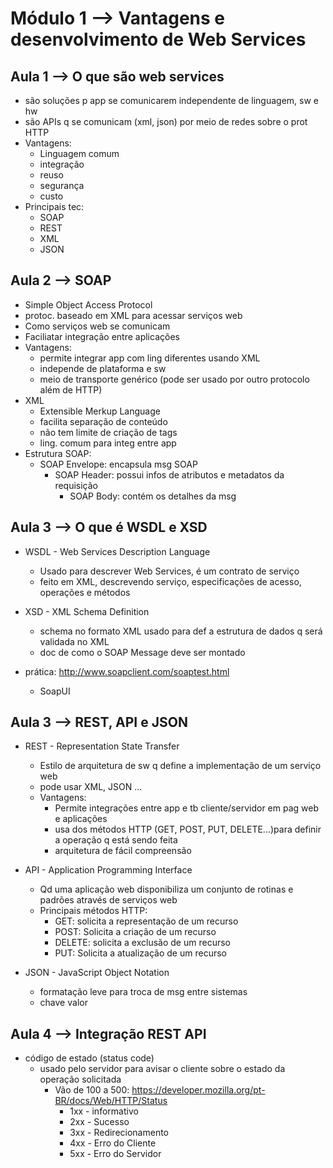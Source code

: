 # Módulo 1 --> Vantagens e desenvolvimento de Web Services

## Aula 1 --> O que são web services

- são soluções p app se comunicarem independente de linguagem, sw e hw
- são APIs q se comunicam (xml, json) por meio de redes sobre o prot HTTP
- Vantagens:
  - Linguagem comum
  - integração
  - reuso
  - segurança
  - custo
- Principais tec:
  - SOAP
  - REST
  - XML
  - JSON

## Aula 2 --> SOAP

- Simple Object Access Protocol
- protoc. baseado em XML para acessar serviços web
- Como serviços web se comunicam
- Faciliatar integração entre aplicações
- Vantagens: 
  - permite integrar app com ling diferentes usando XML
  - independe de plataforma e sw
  - meio de transporte genérico (pode ser usado por outro protocolo além de HTTP)
- XML
  - Extensible Merkup Language
  - facilita separação de conteúdo
  - não tem limite de criação de tags
  - ling. comum para integ entre app
- Estrutura SOAP:
  - SOAP Envelope: encapsula msg SOAP
    - SOAP Header: possui infos de atributos e metadatos da requisição
      - SOAP Body: contém os detalhes da msg

## Aula 3 --> O que é WSDL e XSD

- WSDL - Web Services Description Language
  - Usado para descrever Web Services, é um contrato de serviço
  - feito em XML, descrevendo serviço, especificações de acesso, operações e métodos
  
- XSD - XML Schema Definition
  - schema no formato XML usado para def a estrutura de dados q será validada no XML
  - doc de como o SOAP Message deve ser montado
  
- prática: http://www.soapclient.com/soaptest.html
  - SoapUI

## Aula 3 --> REST, API e JSON

- REST - Representation State Transfer
  - Estilo de arquitetura de sw q define a implementação de um serviço web
  - pode usar XML, JSON ...
  - Vantagens:
    - Permite integrações entre app e tb cliente/servidor em pag web e aplicações
    - usa dos métodos HTTP (GET, POST, PUT, DELETE...)para definir a operação q está sendo feita
    - arquitetura de fácil compreensão

- API - Application Programming Interface
  - Qd uma aplicação web disponibiliza um conjunto de rotinas e padrões através de serviços web
  - Principais métodos HTTP:
    - GET: solicita a representação de um recurso
    - POST: Solicita a criação de um recurso
    - DELETE: solicita a exclusão de um recurso
    - PUT: Solicita a atualização de um recurso

- JSON - JavaScript Object Notation
  - formatação leve para troca de msg entre sistemas
  - chave valor

## Aula 4 --> Integração REST API

- código de estado (status code)
  - usado pelo servidor para avisar o cliente sobre o estado da operação solicitada
    - Vão de 100 a 500: https://developer.mozilla.org/pt-BR/docs/Web/HTTP/Status
      - 1xx - informativo
      - 2xx - Sucesso
      - 3xx - Redirecionamento
      - 4xx - Erro do Cliente
      - 5xx - Erro do Servidor







